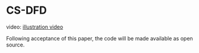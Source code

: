 # CS-DFD

video: [illustration video](https://www.bilibili.com/video/BV1RCUpYQEQ8)

Following acceptance of this paper, the code will be made available as open source.
